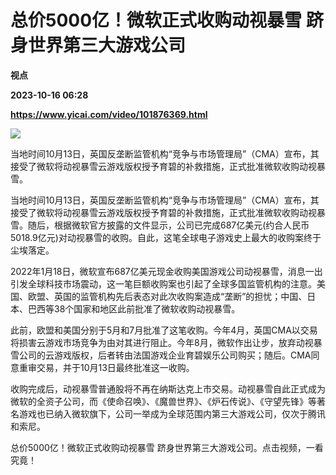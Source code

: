 # 总价5000亿！微软正式收购动视暴雪 跻身世界第三大游戏公司
**视点**

**2023-10-16 06:28**

**https://www.yicai.com/video/101876369.html**

![](http://imgcdn.yicai.com/vms-new/2023/10/d00abfea-ddcb-4ba3-8b38-1d2427e09412.png) 

当地时间10月13日，英国反垄断监管机构“竞争与市场管理局”（CMA）宣布，其接受了微软将动视暴雪云游戏版权授予育碧的补救措施，正式批准微软收购动视暴雪。

当地时间10月13日，英国反垄断监管机构“竞争与市场管理局”（CMA）宣布，其接受了微软将动视暴雪云游戏版权授予育碧的补救措施，正式批准微软收购动视暴雪。随后，根据微软官方披露的文件显示，公司已完成687亿美元(约合人民币5018.9亿元)对动视暴雪的收购。自此，这笔全球电子游戏史上最大的收购案终于尘埃落定。

2022年1月18日，微软宣布687亿美元现金收购美国游戏公司动视暴雪，消息一出引发全球科技市场震动，这一笔巨额收购案也引起了全球多国监管机构的注意。美国、欧盟、英国的监管机构先后表态对此次收购案造成“垄断”的担忧；中国、日本、巴西等38个国家和地区此前批准了微软收购动视暴雪。

此前，欧盟和美国分别于5月和7月批准了这笔收购。今年4月，英国CMA以交易将损害云游戏市场竞争为由对其进行阻止。今年8月，微软作出让步，放弃动视暴雪公司的云游戏版权，后者转由法国游戏企业育碧娱乐公司购买；随后。CMA同意重审交易，并于10月13日最终批准这一收购。

收购完成后，动视暴雪普通股将不再在纳斯达克上市交易。动视暴雪自此正式成为微软的全资子公司，而《使命召唤》、《魔兽世界》、《炉石传说》、《守望先锋》等著名游戏也已纳入微软旗下，公司一举成为全球范围内第三大游戏公司，仅次于腾讯和索尼。

总价5000亿！微软正式收购动视暴雪 跻身世界第三大游戏公司。点击视频，一看究竟！